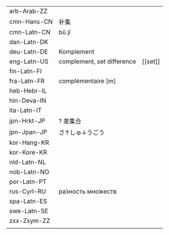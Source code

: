 | | | |
|-|-|-|
| arb-Arab-ZZ |  |  |
| cmn-Hans-CN | 补集 |  |
| cmn-Latn-CN | bǔ jí |  |
| dan-Latn-DK |  |  |
| deu-Latn-DE | Komplement |  |
| eng-Latn-US | complement, set difference | [[set]] |
| fin-Latn-FI |  |  |
| fra-Latn-FR | complémentaire [m] |  |
| heb-Hebr-IL |  |  |
| hin-Deva-IN |  |  |
| ita-Latn-IT |  |  |
| jpn-Hrkt-JP | ? 差集合 |  |
| jpn-Jpan-JP | さ↑しゅ↓うごう |  |
| kor-Hang-KR |  |  |
| kor-Kore-KR |  |  |
| nld-Latn-NL |  |  |
| nob-Latn-NO |  |  |
| por-Latn-PT |  |  |
| rus-Cyrl-RU | ра́зность мно́жеств |  |
| spa-Latn-ES |  |  |
| swe-Latn-SE |  |  |
| zxx-Zsym-ZZ |  |  |
|  |  |  |
